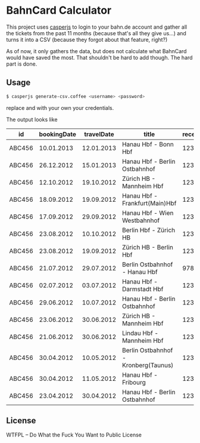 BahnCard Calculator
=====================

This project uses [casperjs](http://casperjs.org/) to login to your bahn.de account
and gather all the tickets from the past 11 months (because that's all they give us...)
and turns it into a CSV (because they forgot about that feature, right?)

As of now, it only gathers the data, but does not calculate 
what BahnCard would have saved the most. That shouldn't be 
hard to add though. The hard part is done.


Usage
-------

```sh
$ casperjs generate-csv.coffee <username> <password>
```

replace <username> and <password> with your own your credentials.

The output looks like

| id | bookingDate | travelDate | title | receiptNumber | price | bahncard | class | priceType |
| --- | --- | --- | --- | --- | ---:| --- | --- | --- |
| ABC456 | 10.01.2013 | 12.01.2013 | Hanau Hbf - Bonn Hbf | 12345678 | 69,75 | 25 | 2 | Normalpreis |
| ABC456 | 26.12.2012 | 15.01.2013 | Hanau Hbf - Berlin Ostbahnhof | 12345678 | 118,00 |  | 1 | Sparpreis |
| ABC456 | 12.10.2012 | 19.10.2012 | Zürich HB - Mannheim Hbf | 12345678 | 80,90 | 25 | 2 | Spezial |
| ABC456 | 18.09.2012 | 19.09.2012 | Hanau Hbf - Frankfurt(Main)Hbf | 12345678 | 9,75 | 25 | 2 | Normalpreis |
| ABC456 | 17.09.2012 | 29.09.2012 | Hanau Hbf - Wien Westbahnhof | 12345678 | 168,00 |  | 1 | Spezial |
| ABC456 | 23.08.2012 | 10.10.2012 | Berlin Hbf - Zürich HB | 12345678 | 99,00 |  | 1 | Spezial |
| ABC456 | 23.08.2012 | 19.09.2012 | Zürich HB - Berlin Hbf | 12345678 | 110,45 |  | 1 | Spezial |
| ABC456 | 21.07.2012 | 29.07.2012 | Berlin Ostbahnhof - Hanau Hbf | 97814063 | 99,00 |  | 1 | Sparpreis |
| ABC456 | 02.07.2012 | 03.07.2012 | Hanau Hbf - Darmstadt Hbf | 12345678 | 12,35 | 25 | 2 | Normalpreis |
| ABC456 | 29.06.2012 | 10.07.2012 | Hanau Hbf - Berlin Ostbahnhof | 12345678 | 99,00 |  | 1 | Sparpreis |
| ABC456 | 23.06.2012 | 30.06.2012 | Zürich HB - Mannheim Hbf | 12345678 | 44,20 | 25 | 2 | Spezial |
| ABC456 | 21.06.2012 | 30.06.2012 | Lindau Hbf - Mannheim Hbf | 12345678 | 33,00 | 25 | 2 | Sparpreis |
| ABC456 | 30.04.2012 | 10.05.2012 | Berlin Ostbahnhof - Kronberg(Taunus) | 12345678 | 74,25 | 25 | 1 | Sparpreis |
| ABC456 | 30.04.2012 | 11.05.2012 | Hanau Hbf - Fribourg | 12345678 | 81,70 | 25 | 1 | Spezial |
| ABC456 | 23.04.2012 | 30.04.2012 | Hanau Hbf - Berlin Ostbahnhof | 12345678 | 74,25 | 25 | 1 | Sparpreis |


License 
---------

WTFPL – Do What the Fuck You Want to Public License